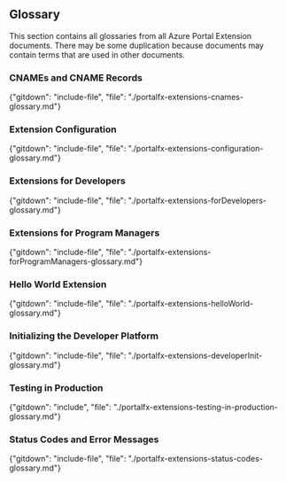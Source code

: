 
## Glossary

 This section contains all glossaries from all Azure Portal Extension documents. There may be some duplication because documents may contain terms that are used in other documents.

### CNAMEs and CNAME Records
{"gitdown": "include-file", "file": "./portalfx-extensions-cnames-glossary.md"}

### Extension Configuration
{"gitdown": "include-file", "file": "./portalfx-extensions-configuration-glossary.md"}

### Extensions for Developers
{"gitdown": "include-file", "file": "./portalfx-extensions-forDevelopers-glossary.md"}

### Extensions for Program Managers
{"gitdown": "include-file", "file": "./portalfx-extensions-forProgramManagers-glossary.md"}

### Hello World Extension
{"gitdown": "include-file", "file": "./portalfx-extensions-helloWorld-glossary.md"}

### Initializing the Developer Platform
{"gitdown": "include-file", "file": "./portalfx-extensions-developerInit-glossary.md"}

### Testing in Production
{"gitdown": "include", "file": "./portalfx-extensions-testing-in-production-glossary.md"}

### Status Codes and Error Messages
{"gitdown": "include-file", "file": "./portalfx-extensions-status-codes-glossary.md"}

<!--
### Hosting Service
"gitdown": "include-file", "file": "./portalfx-extensions-hosting-service-glossary.md"
-->
<!--
### Key Components
"gitdown": "include-file", "file": "./portalfx-extensions-key-components-glossary.md"

### Extension Architecture
"gitdown": "include-file", "file": "./portalfx-extensions-architecture-glossary.md"
-->
<!--
### Debugging an Extension 
"gitdown": "include-file", "file": "./portalfx-extensions-debugging-glossary.md"
-->